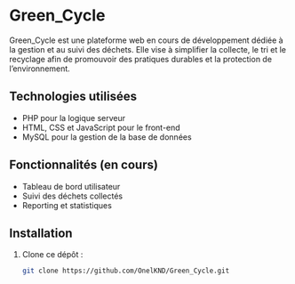 # Green_Cycle

Green_Cycle est une plateforme web en cours de développement dédiée à la gestion et au suivi des déchets. Elle vise à simplifier la collecte, le tri et le recyclage afin de promouvoir des pratiques durables et la protection de l’environnement.

## Technologies utilisées

- PHP pour la logique serveur  
- HTML, CSS et JavaScript pour le front-end  
- MySQL pour la gestion de la base de données  

## Fonctionnalités (en cours)

- Tableau de bord utilisateur  
- Suivi des déchets collectés  
- Reporting et statistiques  

## Installation

1. Clone ce dépôt :
   ```bash
   git clone https://github.com/OnelKND/Green_Cycle.git
